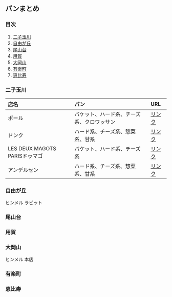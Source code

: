 ## パンまとめ

### 目次
1. [二子玉川](#二子玉川)  
1. [自由が丘](#自由が丘)  
1. [尾山台](#尾山台)  
1. [用賀](#用賀)  
1. [大岡山](#大岡山)  
1. [有楽町](#有楽町)  
1. [恵比寿](#恵比寿)  


### 二子玉川
|  店名  |  パン  |  URL  |
| :---- | :---- | :---- |
|  ポール  |  バケット、ハード系、チーズ系、クロワッサン  |  [リンク](https://www.pasconet.co.jp/paul/shop05.html)  |
|  ドンク  |  ハード系、チーズ系、惣菜系、甘系  |  [リンク](http://www.donq.co.jp/)  |
|  LES DEUX MAGOTS PARISドゥマゴ  |  バケット、ハード系、チーズ系  |  [リンク](http://www.saint-germain.co.jp/shop/list/shop-281/)  |
|  アンデルセン  |  ハード系、チーズ系、惣菜系、甘系  |  [リンク](https://www.andersen.co.jp/?utm_source=googlemb&utm_medium=organic)  |

### 自由が丘
ヒンメル
ラビット

### 尾山台

### 用賀

### 大岡山
ヒンメル 本店

### 有楽町

### 恵比寿
